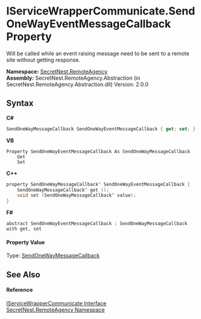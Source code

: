 # IServiceWrapperCommunicate.SendOneWayEventMessageCallback Property 
 

Will be called while an event raising message need to be sent to a remote site without getting response.

**Namespace:**&nbsp;<a href="N_SecretNest_RemoteAgency">SecretNest.RemoteAgency</a><br />**Assembly:**&nbsp;SecretNest.RemoteAgency.Abstraction (in SecretNest.RemoteAgency.Abstraction.dll) Version: 2.0.0

## Syntax

**C#**<br />
``` C#
SendOneWayMessageCallback SendOneWayEventMessageCallback { get; set; }
```

**VB**<br />
``` VB
Property SendOneWayEventMessageCallback As SendOneWayMessageCallback
	Get
	Set
```

**C++**<br />
``` C++
property SendOneWayMessageCallback^ SendOneWayEventMessageCallback {
	SendOneWayMessageCallback^ get ();
	void set (SendOneWayMessageCallback^ value);
}
```

**F#**<br />
``` F#
abstract SendOneWayEventMessageCallback : SendOneWayMessageCallback with get, set

```


#### Property Value
Type: <a href="T_SecretNest_RemoteAgency_SendOneWayMessageCallback">SendOneWayMessageCallback</a>

## See Also


#### Reference
<a href="T_SecretNest_RemoteAgency_IServiceWrapperCommunicate">IServiceWrapperCommunicate Interface</a><br /><a href="N_SecretNest_RemoteAgency">SecretNest.RemoteAgency Namespace</a><br />